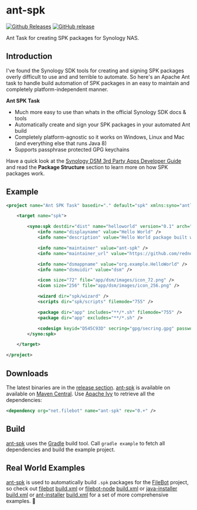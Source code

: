 # ant-spk
[![Github Releases](https://img.shields.io/github/downloads/rednoah/ant-spk/total.svg)](https://github.com/rednoah/ant-spk/releases)
[![GitHub release](https://img.shields.io/github/release/rednoah/ant-spk.svg)](https://github.com/rednoah/ant-spk/releases)

Ant Task for creating SPK packages for Synology NAS.

## Introduction
I've found the Synology SDK tools for creating and signing SPK packages overly difficult to use and and terrible to automate. So here's an Apache Ant task to handle build automation of SPK packages in an easy to maintain and completely platform-independent manner.

__Ant SPK Task__
* Much more easy to use than whats in the official Synology SDK docs & tools
* Automatically create and sign your SPK packages in your automated Ant build
* Completely platform-agnostic so it works on Windows, Linux and Mac (and everything else that runs Java 8)
* Supports passphrase protected GPG keychains

Have a quick look at the [Synology DSM  3rd Party Apps Developer Guide](https://global.download.synology.com/download/Document/DeveloperGuide/DSM_Developer_Guide.pdf) and read the **Package Structure** section to learn more on how SPK packages work.

## Example
```xml
<project name="Ant SPK Task" basedir="." default="spk" xmlns:syno="antlib:net.filebot.ant.spk">

	<target name="spk">

		<syno:spk destdir="dist" name="helloworld" version="0.1" arch="noarch">
			<info name="displayname" value="Hello World" />
			<info name="description" value="Hello World package built with ant-spk" />

			<info name="maintainer" value="ant-spk" />
			<info name="maintainer_url" value="https://github.com/rednoah/ant-spk" />

			<info name="dsmappname" value="org.example.HelloWorld" />
			<info name="dsmuidir" value="dsm" />

			<icon size="72" file="app/dsm/images/icon_72.png" />
			<icon size="256" file="app/dsm/images/icon_256.png" />

			<wizard dir="spk/wizard" />
			<scripts dir="spk/scripts" filemode="755" />

			<package dir="app" includes="**/*.sh" filemode="755" />
			<package dir="app" excludes="**/*.sh" />

			<codesign keyid="D545C93D" secring="gpg/secring.gpg" password="" />
		</syno:spk>

	</target>

</project>
```

## Downloads
The latest binaries are in the [release section](https://github.com/rednoah/ant-spk-task/releases). [ant-spk](https://github.com/rednoah/ant-spk) is available on available on [Maven Central](http://search.maven.org/#search%7Cga%7C1%7Ca%3A%22ant-spk%22). Use [Apache Ivy](http://ant.apache.org/ivy/) to retrieve all the dependencies:
```xml
<dependency org="net.filebot" name="ant-spk" rev="0.+" />
```

## Build
[ant-spk](https://github.com/rednoah/ant-spk) uses the [Gradle](https://gradle.org/gradle-download/) build tool. Call `gradle example` to fetch all dependencies and build the example project.

## Real World Examples
[ant-spk](https://github.com/rednoah/ant-spk) is used to automatically build `.spk` packages for the [FileBot](http://www.filebot.net/) project, so check out [filebot](http://www.filebot.net/) [build.xml](https://github.com/filebot/filebot/blob/master/build.xml) or [filebot-node](https://github.com/filebot/filebot-node) [build.xml](https://github.com/filebot/filebot-node/blob/master/build.xml) or [java-installer](https://github.com/rednoah/java-installer) [build.xml](https://github.com/rednoah/java-installer/blob/master/build.xml) or [ant-installer](https://github.com/rednoah/ant-installer) [build.xml](https://github.com/rednoah/ant-installer/blob/master/build.xml) for a set of more comprehensive examples. 🚀
